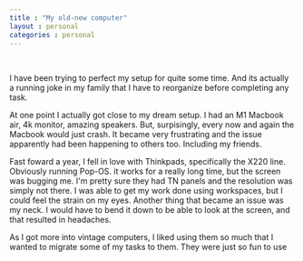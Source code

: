 ```yaml
---
title : "My old-new computer"
layout : personal
categories : personal
---
```

<br/>

I have been trying to perfect my setup for quite some time. And its actually a running joke in my family that I have to reorganize before completing any task.

At one point I actually got close to my dream setup. I had an M1 Macbook air, 4k monitor, amazing speakers. But, surpisingly, every now and again the Macbook would just crash. It became very frustrating and the issue apparently had been happening to others too. Including my friends.

Fast foward a year, I fell in love with Thinkpads, specifically the X220 line. Obviously running Pop-OS. it works for a really long time, but the screen was bugging me. I'm pretty sure they had TN panels and the resolution was simply not there. I was able to get my work done using workspaces, but I could feel the strain on my eyes. Another thing that became an issue was my neck. I would have to bend it down to be able to look at the screen, and that resulted in headaches.

As I got more into vintage computers, I liked using them so much that I wanted to migrate some of my tasks to them. They were just so fun to use
